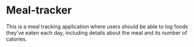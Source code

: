 # Meal-tracker

This is a meal tracking application where users should be able to log foods they’ve eaten each day, including details about the meal and its number of calories.
